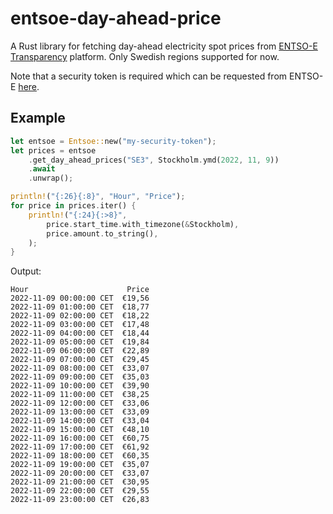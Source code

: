 # entsoe-day-ahead-price
A Rust library for fetching day-ahead electricity spot prices from [ENTSO-E Transparency](https://transparency.entsoe.eu) platform. Only Swedish regions supported for now.

Note that a security token is required which can be requested from ENTSO-E [here](https://transparency.entsoe.eu/content/static_content/download?path=/Static%20content/API-Token-Management.pdf).

## Example
```rust
let entsoe = Entsoe::new("my-security-token");
let prices = entsoe
    .get_day_ahead_prices("SE3", Stockholm.ymd(2022, 11, 9))
    .await
    .unwrap();

println!("{:26}{:8}", "Hour", "Price");
for price in prices.iter() {
    println!("{:24}{:>8}",
        price.start_time.with_timezone(&Stockholm),
        price.amount.to_string(),
    );
}
```

Output:
```
Hour                      Price   
2022-11-09 00:00:00 CET  €19,56
2022-11-09 01:00:00 CET  €18,77
2022-11-09 02:00:00 CET  €18,22
2022-11-09 03:00:00 CET  €17,48
2022-11-09 04:00:00 CET  €18,44
2022-11-09 05:00:00 CET  €19,84
2022-11-09 06:00:00 CET  €22,89
2022-11-09 07:00:00 CET  €29,45
2022-11-09 08:00:00 CET  €33,07
2022-11-09 09:00:00 CET  €35,03
2022-11-09 10:00:00 CET  €39,90
2022-11-09 11:00:00 CET  €38,25
2022-11-09 12:00:00 CET  €33,06
2022-11-09 13:00:00 CET  €33,09
2022-11-09 14:00:00 CET  €33,04
2022-11-09 15:00:00 CET  €48,10
2022-11-09 16:00:00 CET  €60,75
2022-11-09 17:00:00 CET  €61,92
2022-11-09 18:00:00 CET  €60,35
2022-11-09 19:00:00 CET  €35,07
2022-11-09 20:00:00 CET  €33,07
2022-11-09 21:00:00 CET  €30,95
2022-11-09 22:00:00 CET  €29,55
2022-11-09 23:00:00 CET  €26,83
```
